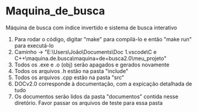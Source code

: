 # Maquina_de_busca
Máquina de busca com índice invertido e sistema de busca interativo
1) Para rodar o código, digitar "make" para compilá-lo e então "make run" para executá-lo
2) Caminho -> "E:\Users\Joâo\Documents\Doc 1\.vscode\C e C++\maquina.de.busca\maquina+de+busca2.0\meu_projeto"
3) Todos os .exe e .o (obj) serão apagados e gerados novamente
4) Todos os arquivos .h estão na pasta "include"
5) Todos os arquivos .cpp estão na pasta "src"
6) DOCv2.0 corresponde à documentação, com a expicação detalhada de tudo
7) Os documentos serão lidos da pasta "documentos" contida nesse diretório. Favor passar os arquivos de teste para essa pasta

